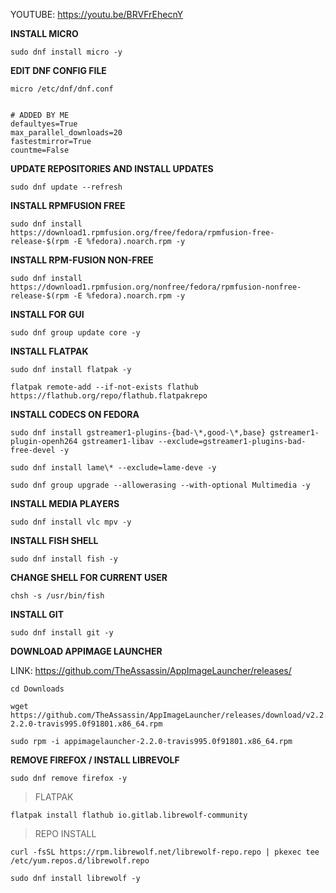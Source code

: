 YOUTUBE: https://youtu.be/BRVFrEhecnY


**INSTALL MICRO**
```
sudo dnf install micro -y
```
**EDIT DNF CONFIG FILE**
```
micro /etc/dnf/dnf.conf
```

```

# ADDED BY ME
defaultyes=True
max_parallel_downloads=20
fastestmirror=True
countme=False
```

**UPDATE REPOSITORIES AND INSTALL UPDATES**
```
sudo dnf update --refresh
```

**INSTALL RPMFUSION FREE**
```
sudo dnf install https://download1.rpmfusion.org/free/fedora/rpmfusion-free-release-$(rpm -E %fedora).noarch.rpm -y
```

**INSTALL RPM-FUSION NON-FREE**
```
sudo dnf install https://download1.rpmfusion.org/nonfree/fedora/rpmfusion-nonfree-release-$(rpm -E %fedora).noarch.rpm -y
```

**INSTALL FOR GUI**
```
sudo dnf group update core -y
```

**INSTALL FLATPAK**
```
sudo dnf install flatpak -y
```

```
flatpak remote-add --if-not-exists flathub https://flathub.org/repo/flathub.flatpakrepo
```

**INSTALL CODECS ON FEDORA**
```
sudo dnf install gstreamer1-plugins-{bad-\*,good-\*,base} gstreamer1-plugin-openh264 gstreamer1-libav --exclude=gstreamer1-plugins-bad-free-devel -y
```

```
sudo dnf install lame\* --exclude=lame-deve -y
```

```
sudo dnf group upgrade --allowerasing --with-optional Multimedia -y
```

**INSTALL MEDIA PLAYERS**
```
sudo dnf install vlc mpv -y
```

**INSTALL FISH SHELL**
```
sudo dnf install fish -y
```

**CHANGE SHELL FOR CURRENT USER**
```
chsh -s /usr/bin/fish
```

**INSTALL GIT**
```
sudo dnf install git -y
```

**DOWNLOAD APPIMAGE LAUNCHER**

LINK: https://github.com/TheAssassin/AppImageLauncher/releases/

```
cd Downloads
```

```
wget https://github.com/TheAssassin/AppImageLauncher/releases/download/v2.2.0/appimagelauncher-2.2.0-travis995.0f91801.x86_64.rpm

```

```
sudo rpm -i appimagelauncher-2.2.0-travis995.0f91801.x86_64.rpm
```

**REMOVE FIREFOX / INSTALL LIBREVOLF**

```
sudo dnf remove firefox -y
```

> FLATPAK
```
flatpak install flathub io.gitlab.librewolf-community
```

> REPO INSTALL
```
curl -fsSL https://rpm.librewolf.net/librewolf-repo.repo | pkexec tee /etc/yum.repos.d/librewolf.repo
```

```
sudo dnf install librewolf -y
```

